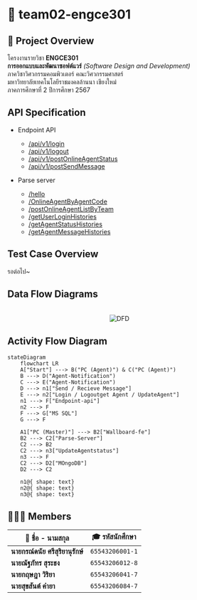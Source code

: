 # 🚀 **team02-engce301**

## 📝 **Project Overview**

โครงงานรายวิชา **ENGCE301**  
**การออกแบบและพัฒนาซอฟต์แวร์** _(Software Design and Development)_  
ภาควิชาวิศวกรรมคอมพิวเตอร์ คณะวิศวกรรมศาสตร์  
มหาวิทยาลัยเทคโนโลยีราชมงคลล้านนา เชียงใหม่  
ภาคการศึกษาที่ 2 ปีการศึกษา 2567  

##  **API Specification**
- Endpoint API
  - [/api/v1/login](./endpoint-api/login.md)
  - [/api/v1/logout](./endpoint-api/logout.md)
  - [/api/v1/postOnlineAgentStatus](./endpoint-api/postOnlineAgentStatus.md)
  - [/api/v1/postSendMessage](./endpoint-api/postSendMessage.md)

- Parse server
  - [/hello](./parse-server/hello.md)
  - [/OnlineAgentByAgentCode](./parse-server/OnlineAgentByAgentCode.md)
  - [/postOnlineAgentListByTeam](./parse-server/postOnlineAgentListByTeam.md)
  - [/getUserLoginHistories](./parse-server/getUserLoginHistories.md)
  - [/getAgentStatusHistories](./parse-server/getAgentStatusHistories.md)
  - [/getAgentMessageHistories](./parse-server/getAgentMessageHistories.md)

## Test Case Overview
รอต่อไป~

## Data Flow Diagrams
<p align="center">
    <br>
    <img src="https://imgur.com/a/QtyP4JI" alt="DFD">
    <br>
<p>

## **Activity Flow Diagram**
```mermaid
stateDiagram
    flowchart LR
    A["Start"] ---> B("PC (Agent)") & C("PC (Agent)")
    B ---> D("Agent-Notification")
    C ---> E("Agent-Notification")
    D ---> n1["Send / Recieve Message"] 
    E ---> n2["Login / Logoutget Agent / UpdateAgent"]
    n1 ---> F["Endpoint-api"]
    n2 ---> F
    F ---> G["MS SQL"]
    G ---> F

    A1["PC (Master)"] ---> B2["Wallboard-fe"]
    B2 ---> C2["Parse-Server"]
    C2 ---> B2
    C2 ---> n3["UpdateAgentstatus"]
    n3 ---> F 
    C2 ---> D2["MOngoDB"]
    D2 ---> C2

    n1@{ shape: text}
    n2@{ shape: text}
    n3@{ shape: text}
```

## 👨🏻‍💻 **Members**

| 👤 **ชื่อ - นามสกุล**            | 🎓 **รหัสนักศึกษา** |
| -------------------------------- | ------------------- |
| **นายกรณ์ดนัย ศรีสุริยานุรักษ์** | `65543206001-1`     |
| **นายณัฐภัทร สุระธง**            | `65543206012-8`     |
| **นายกฤษฎา วิริยา**              | `65543206041-7`     |
| **นายสุขสันต์ คำยา**             | `65543206084-7`     |
